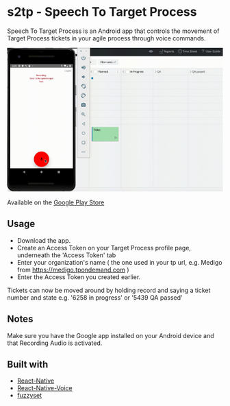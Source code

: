 # s2tp - Speech To Target Process

Speech To Target Process is an Android app that controls the movement of Target Process tickets in your agile process through voice commands.

![](https://raw.githubusercontent.com/peterzernia/cloud/master/s2tp.gif)

Available on the [Google Play Store](https://play.google.com/store/apps/details?id=com.s2tp)

## Usage

- Download the app.
- Create an Access Token on your Target Process profile page, underneath the 'Access Token' tab
- Enter your organization's name ( the one used in your tp url, e.g. Medigo from https://medigo.tpondemand.com )
- Enter the Access Token you created earlier.

Tickets can now be moved around by holding record and saying a ticket number and state
e.g. '6258 in progress' or '5439 QA passed'

## Notes

Make sure you have the Google app installed on your Android device and that Recording Audio is activated.

## Built with

- [React-Native](https://github.com/facebook/react-native)
- [React-Native-Voice](https://github.com/react-native-community/react-native-voice)
- [fuzzyset](https://github.com/Glench/fuzzyset.js)
